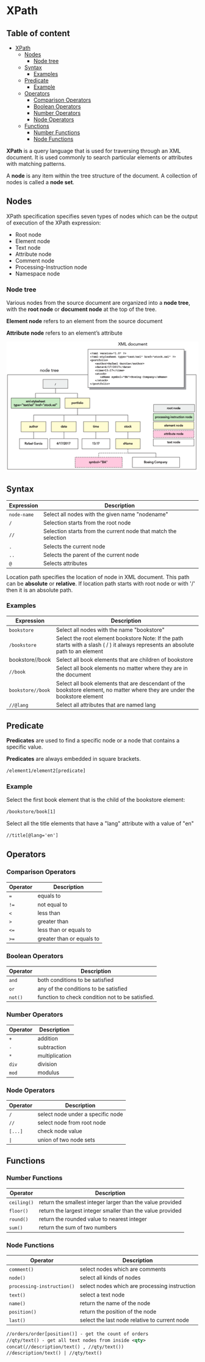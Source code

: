 # XPath

## Table of content

- [XPath](#xpath)
  - [Nodes](#nodes)
    - [Node tree](#node-tree)
  - [Syntax](#syntax)
    - [Examples](#examples)
  - [Predicate](#predicate)
    - [Example](#example)
  - [Operators](#operators)
    - [Comparison Operators](#comparison-operators)
    - [Boolean Operators](#boolean-operators)
    - [Number Operators](#number-operators)
    - [Node Operators](#node-operators)
  - [Functions](#functions)
    - [Number Functions](#number-functions)
    - [Node Functions](#node-functions)

**XPath** is a query language that is used for traversing through an XML document. It is used commonly to search particular elements or attributes with matching patterns.

A **node** is any item within the tree structure of the document.
A collection of nodes is called a **node set**.

## Nodes



XPath specification specifies seven types of nodes which can be the output of execution of the XPath expression:

- Root node
- Element node
- Text node
- Attribute node
- Comment node
- Processing-Instruction node
- Namespace node

### Node tree

Various nodes from the source document are organized into a **node tree**, with the **root node** or **document node** at the top of the tree.

**Element node** refers to an element from the source document

**Attribute node** refers to an element’s attribute

![node-tree](assets/node-tree.png)

## Syntax

| Expression  | Description                                                     |
| ----------- | --------------------------------------------------------------- |
| `node-name` | Select all nodes with the given name "nodename"                 |
| `/`         | Selection starts from the root node                             |
| `//`        | Selection starts from the current node that match the selection |
| `.`         | Selects the current node                                        |
| `..`        | Selects the parent of the current node                          |
| `@`         | Selects attributes                                              |

Location path specifies the location of node in XML document. This path can be **absolute** or **relative**. If location path starts with root node or with '/' then it is an absolute path.

### Examples

| Expression        | Description                                                                                                                       |
| ----------------- | --------------------------------------------------------------------------------------------------------------------------------- |
| `bookstore`       | Select all nodes with the name "bookstore"                                                                                        |
| `/bookstore`      | Select the root element bookstore Note: If the path starts with a slash ( / ) it always represents an absolute path to an element |
| bookstore//book   | Select all book elements that are children of bookstore                                                                           |
| `//book`          | Select all book elements no matter where they are in the document                                                                 |
| `bookstore//book` | Select all book elements that are descendant of the bookstore element, no matter where they are under the bookstore element       |
| `//@lang`         | Select all attributes that are named lang                                                                                         |

## Predicate

**Predicates** are used to find a specific node or a node that contains a specific value.

**Predicates** are always embedded in square brackets.

```xml
/element1/element2[predicate]
```

### Example

Select the first book element that is the child of the bookstore element:

```xml
/bookstore/book[1]
```

Select all the title elements that have a "lang" attribute with a value of "en"

```xml
//title[@lang='en']
```

## Operators

### Comparison Operators

| Operator | Description               |
| -------- | ------------------------- |
| `=`      | equals to                 |
| `!=`     | not equal to              |
| `<`      | less than                 |
| `>`      | greater than              |
| `<=`     | less than or equals to    |
| `>=`     | greater than or equals to |

### Boolean Operators

| Operator | Description                                      |
| -------- | ------------------------------------------------ |
| `and`    | both conditions to be satisfied                  |
| `or`     | any of the conditions to be satisfied            |
| `not()`  | function to check condition not to be satisfied. |

### Number Operators

| Operator | Description    |
| -------- | -------------- |
| `+`      | addition       |
| `-`      | subtraction    |
| `*`      | multiplication |
| `div`    | division       |
| `mod`    | modulus        |

### Node Operators

| Operator | Description                       |
| -------- | --------------------------------- |
| `/`      | select node under a specific node |
| `//`     | select node from root node        |
| `[...]`  | check node value                  |
| `\|`     | union of two node sets            |

## Functions

### Number Functions

| Operator    | Description                                                |
| ----------- | ---------------------------------------------------------- |
| `ceiling()` | return the smallest integer larger than the value provided |
| `floor()`   | return the largest integer smaller than the value provided |
| `round()`   | return the rounded value to nearest integer                |
| `sum()`     | return the sum of two numbers                              |

### Node Functions

| Operator                   | Description                                   |
| -------------------------- | --------------------------------------------- |
| `comment()`                | select nodes which are comments               |
| `node()`                   | select all kinds of nodes                     |
| `processing-instruction()` | select nodes which are processing instruction |
| `text()`                   | select a text node                            |
| `name()`                   | return the name of the node                   |
| `position()`               | return the position of the node               |
| `last()`                   | select the last node relative to current node |

```xml
//orders/order[position()] - get the count of orders
//qty/text() - get all text nodes from inside <qty>
concat(//description/text() , //qty/text())
//description/text() | //qty/text()
```
